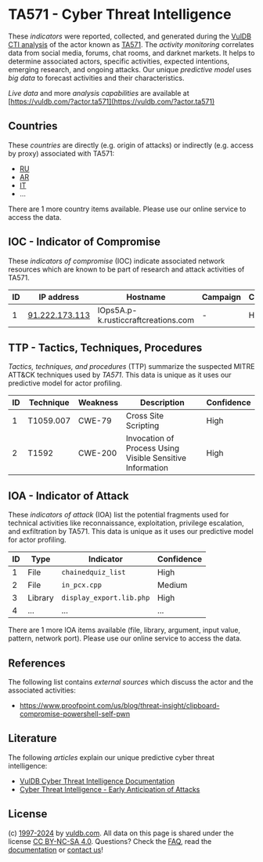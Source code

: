 # TA571 - Cyber Threat Intelligence

These _indicators_ were reported, collected, and generated during the [VulDB CTI analysis](https://vuldb.com/?kb.cti) of the actor known as [TA571](https://vuldb.com/?actor.ta571). The _activity monitoring_ correlates data from social media, forums, chat rooms, and darknet markets. It helps to determine associated actors, specific activities, expected intentions, emerging research, and ongoing attacks. Our unique _predictive model_ uses _big data_ to forecast activities and their characteristics.

_Live data_ and more _analysis capabilities_ are available at [https://vuldb.com/?actor.ta571](https://vuldb.com/?actor.ta571)

## Countries

These _countries_ are directly (e.g. origin of attacks) or indirectly (e.g. access by proxy) associated with TA571:

* [RU](https://vuldb.com/?country.ru)
* [AR](https://vuldb.com/?country.ar)
* [IT](https://vuldb.com/?country.it)
* ...

There are 1 more country items available. Please use our online service to access the data.

## IOC - Indicator of Compromise

These _indicators of compromise_ (IOC) indicate associated network resources which are known to be part of research and attack activities of TA571.

ID | IP address | Hostname | Campaign | Confidence
-- | ---------- | -------- | -------- | ----------
1 | [91.222.173.113](https://vuldb.com/?ip.91.222.173.113) | lOps5A.p-k.rusticcraftcreations.com | - | High

## TTP - Tactics, Techniques, Procedures

_Tactics, techniques, and procedures_ (TTP) summarize the suspected MITRE ATT&CK techniques used by _TA571_. This data is unique as it uses our predictive model for actor profiling.

ID | Technique | Weakness | Description | Confidence
-- | --------- | -------- | ----------- | ----------
1 | T1059.007 | CWE-79 | Cross Site Scripting | High
2 | T1592 | CWE-200 | Invocation of Process Using Visible Sensitive Information | High

## IOA - Indicator of Attack

These _indicators of attack_ (IOA) list the potential fragments used for technical activities like reconnaissance, exploitation, privilege escalation, and exfiltration by TA571. This data is unique as it uses our predictive model for actor profiling.

ID | Type | Indicator | Confidence
-- | ---- | --------- | ----------
1 | File | `chainedquiz_list` | High
2 | File | `in_pcx.cpp` | Medium
3 | Library | `display_export.lib.php` | High
4 | ... | ... | ...

There are 1 more IOA items available (file, library, argument, input value, pattern, network port). Please use our online service to access the data.

## References

The following list contains _external sources_ which discuss the actor and the associated activities:

* https://www.proofpoint.com/us/blog/threat-insight/clipboard-compromise-powershell-self-pwn

## Literature

The following _articles_ explain our unique predictive cyber threat intelligence:

* [VulDB Cyber Threat Intelligence Documentation](https://vuldb.com/?kb.cti)
* [Cyber Threat Intelligence - Early Anticipation of Attacks](https://www.scip.ch/en/?labs.20201022)

## License

(c) [1997-2024](https://vuldb.com/?kb.changelog) by [vuldb.com](https://vuldb.com/?kb.about). All data on this page is shared under the license [CC BY-NC-SA 4.0](https://creativecommons.org/licenses/by-nc-sa/4.0/). Questions? Check the [FAQ](https://vuldb.com/?kb.faq), read the [documentation](https://vuldb.com/?kb) or [contact us](https://vuldb.com/?contact)!
